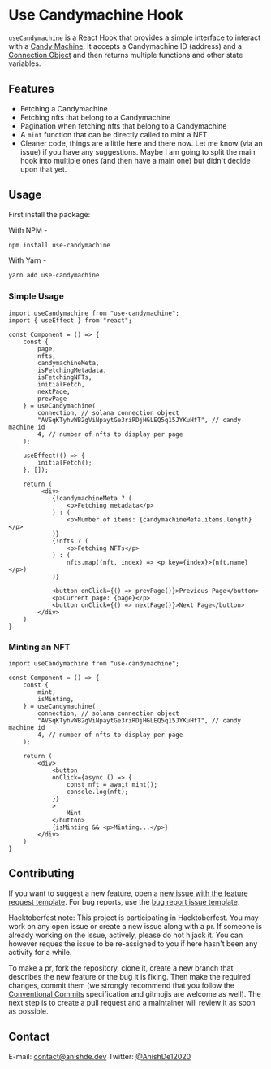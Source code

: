 # Use Candymachine Hook

`useCandymachine` is a [React Hook](https://reactjs.org/docs/hooks-intro.html) that provides a simple interface to interact with a [Candy Machine](https://docs.metaplex.com/programs/candy-machine/). It accepts a Candymachine ID (address) and a [Connection Object](https://solana-labs.github.io/solana-web3.js/classes/Connection.html) and then returns multiple functions and other state variables.

## Features

- Fetching a Candymachine
- Fetching nfts that belong to a Candymachine
- Pagination when fetching nfts that belong to a Candymachine
- A `mint` function that can be directly called to mint a NFT
- Cleaner code, things are a little here and there now. Let me know (via an issue) if you have any suggestions. Maybe I am going to split the main hook into multiple ones (and then have a main one) but didn't decide upon that yet.

## Usage

First install the package:

With NPM -
```bash
npm install use-candymachine
```

With Yarn -
```bash
yarn add use-candymachine
```

### Simple Usage

```tsx
import useCandymachine from "use-candymachine";
import { useEffect } from "react";

const Component = () => {
    const {
        page,
        nfts,
        candymachineMeta,
        isFetchingMetadata,
        isFetchingNFTs,
        initialFetch,
        nextPage,
        prevPage
    } = useCandymachine(
        connection, // solana connection object
        "AVSqKTyhvWB2gViNpaytGe3riRDjHGLEQ5q15JYKuHfT", // candy machine id
        4, // number of nfts to display per page
    );

    useEffect(() => {
        initialFetch();
    }, []);

    return (
         <div>
            {!candymachineMeta ? (
                <p>Fetching metadata</p>
            ) : (
                <p>Number of items: {candymachineMeta.items.length}</p>
            )}
            {!nfts ? (
                <p>Fetching NFTs</p>
            ) : (
                nfts.map((nft, index) => <p key={index}>{nft.name}</p>)
            )}

            <button onClick={() => prevPage()}>Previous Page</button>
            <p>Current page: {page}</p>
            <button onClick={() => nextPage()}>Next Page</button>
        </div>
    )
}

```

### Minting an NFT

```tsx
import useCandymachine from "use-candymachine";

const Component = () => {
    const {
        mint,
        isMinting,
    } = useCandymachine(
        connection, // solana connection object
        "AVSqKTyhvWB2gViNpaytGe3riRDjHGLEQ5q15JYKuHfT", // candy machine id
        4, // number of nfts to display per page
    );

    return (
		<div>
			<button
			onClick={async () => {
				const nft = await mint();
				console.log(nft);
			}}
			>
				Mint
			</button>
			{isMinting && <p>Minting...</p>}
		</div>
    )
}

```

## Contributing

If you want to suggest a new feature, open a [new issue with the feature request template](https://github.com/AnishDe12020/use-candymachine/issues/new?assignees=&labels=enhancement&template=feature_request.yml&title=%5BFEAT%5D%3A+). For bug reports, use the [bug report issue template](https://github.com/AnishDe12020/use-candymachine/issues/new?assignees=AnishDe12020&labels=bug&template=bug_report.yml&title=%5BBUG%5D%3A+).

Hacktoberfest note: This project is participating in Hacktoberfest. You may work on any open issue or create a new issue along with a pr. If someone is already working on the issue, actively, please do not hijack it. You can however reques the issue to be re-assigned to you if here hasn't been any activity for a while.

To make a pr, fork the repository, clone it, create a new branch that describes the new feature or the bug it is fixing. Then make the required changes, commit them (we strongly recommend that you follow the [Conventional Commits](https://www.conventionalcommits.org/en/v1.0.0/) specification and gitmojis are welcome as well). The next step is to create a pull request and a maintainer will review it as soon as possible.

## Contact

E-mail: [contact@anishde.dev](mailto:contact@anishde.dev)
Twitter: [@AnishDe12020](https://twitter.com/AnishDe12020)

